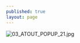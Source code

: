 ```yaml
---
published: true
layout: page
---
```

![03_ATOUT_POPUP_21.jpg]({{site.baseurl}}/data/images/3/atouts/03_ATOUT_POPUP_21.jpg)
